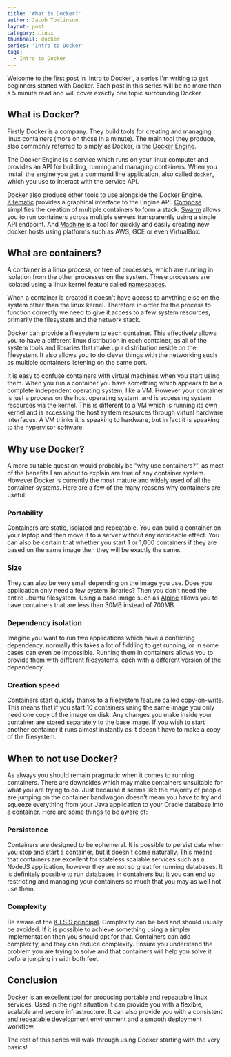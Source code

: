 ```yaml
---
title: 'What is Docker?'
author: Jacob Tomlinson
layout: post
category: Linux
thumbnail: docker
series: 'Intro to Docker'
tags:
  - Intro to Docker
---
```


Welcome to the first post in 'Intro to Docker', a series I'm writing to get beginners started with Docker. Each post in this series will be no more than a 5 minute read and will cover exactly one topic surrounding Docker.

## What is Docker?

Firstly Docker is a company. They build tools for creating and managing linux containers (more on those in a minute). The main tool they produce, also commonly referred to simply as Docker, is the [Docker Engine][docker-engine].

The Docker Engine is a service which runs on your linux computer and provides an API for building, running and managing containers. When you install the engine you get a command line application, also called `docker`, which you use to interact with the service API.

Docker also produce other tools to use alongside the Docker Engine. [Kitematic][kitematic] provides a graphical interface to the Engine API. [Compose][docker-compose] simplifies the creation of multiple containers to form a stack. [Swarm][docker-swarm] allows you to run containers across multiple servers transparently using a single API endpoint. And [Machine][docker-machine] is a tool for quickly and easily creating new docker hosts using platforms such as AWS, GCE or even VirtualBox.

## What are containers?

A container is a linux process, or tree of processes, which are running in isolation from the other processes on the system. These processes are isolated using a linux kernel feature called [namespaces][kernel-namespaces].

When a container is created it doesn't have access to anything else on the system other than the linux kernel. Therefore in order for the process to function correctly we need to give it access to a few system resources, primarily the filesystem and the network stack.

Docker can provide a filesystem to each container. This effectively allows you to have a different linux distribution in each container, as all of the system tools and libraries that make up a distribution reside on the filesystem. It also allows you to do clever things with the networking such as multiple containers listening on the same port.

It is easy to confuse containers with virtual machines when you start using them. When you run a container you have something which appears to be a complete independent operating system, like a VM. However your container is just a process on the host operating system, and is accessing system resources via the kernel. This is different to a VM which is running its own kernel and is accessing the host system resources through virtual hardware interfaces. A VM thinks it is speaking to hardware, but in fact it is speaking to the hypervisor software.

## Why use Docker?

A more suitable question would probably be "why use containers?", as most of the benefits I am about to explain are true of any container system. However Docker is currently the most mature and widely used of all the container systems. Here are a few of the many reasons why containers are useful:

### Portability

Containers are static, isolated and repeatable. You can build a container on your laptop and then move it to a server without any noticeable effect. You can also be certain that whether you start 1 or 1,000 containers if they are based on the same image then they will be exactly the same.

### Size
They can also be very small depending on the image you use. Does you application only need a few system libraries? Then you don't need the entire ubuntu filesystem. Using a base image such as [Alpine][alpine] allows you to have containers that are less than 30MB instead of 700MB.

### Dependency isolation

Imagine you want to run two applications which have a conflicting dependency, normally this takes a lot of fiddling to get running, or in some cases can even be impossible. Running them in containers allows you to provide them with different filesystems, each with a different version of the dependency.

### Creation speed

Containers start quickly thanks to a filesystem feature called copy-on-write. This means that if you start 10 containers using the same image you only need one copy of the image on disk. Any changes you make inside your container are stored separately to the base image. If you wish to start another container it runs almost instantly as it doesn't have to make a copy of the filesystem.

## When to not use Docker?

As always you should remain pragmatic when it comes to running containers. There are downsides which may make containers unsuitable for what you are trying to do. Just because it seems like the majority of people are jumping on the container bandwagon doesn't mean you have to try and squeeze everything from your Java application to your Oracle database into a container. Here are some things to be aware of:

### Persistence

Containers are designed to be ephemeral. It is possible to persist data when you stop and start a container, but it doesn't come naturally. This means that containers are excellent for stateless scalable services such as a NodeJS application, however they are not so great for running databases. It is definitely possible to run databases in containers but it you can end up restricting and managing your containers so much that you may as well not use them.

### Complexity

Be aware of the [K.I.S.S principal][kiss]. Complexity can be bad and should usually be avoided. If it is possible to achieve something using a simpler implementation then you should opt for that. Containers can add complexity, and they can reduce complexity. Ensure you understand the problem you are trying to solve and that containers will help you solve it before jumping in with both feet.

## Conclusion

Docker is an excellent tool for producing portable and repeatable linux services. Used in the right situation it can provide you with a flexible, scalable and secure infrastructure. It can also provide you with a consistent and repeatable development environment and a smooth deployment workflow.

The rest of this series will walk through using Docker starting with the very basics!

[alpine]: https://hub.docker.com/_/alpine/
[docker-compose]: https://www.docker.com/products/docker-compose
[docker-engine]: https://www.docker.com/products/docker-engine
[docker-machine]: https://www.docker.com/products/docker-machine
[docker-swarm]: https://www.docker.com/products/docker-swarm
[kernel-namespaces]: http://man7.org/linux/man-pages/man7/namespaces.7.html
[kiss]: https://en.wikipedia.org/wiki/KISS_principle
[kitematic]: https://www.docker.com/products/docker-kitematic
